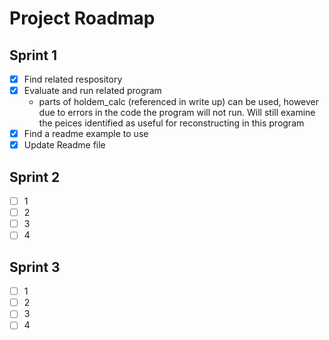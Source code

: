 
# Project Roadmap

## Sprint 1
- [x] Find related respository
- [x] Evaluate and run related program
    - parts of holdem_calc (referenced in write up) can be used, however due to errors in the code the program will not run. Will still examine the peices identified as useful for reconstructing in this program
- [x] Find a readme example to use
- [x] Update Readme file

## Sprint 2
- [ ] 1
- [ ] 2
- [ ] 3
- [ ] 4

## Sprint 3

- [ ] 1
- [ ] 2
- [ ] 3
- [ ] 4
